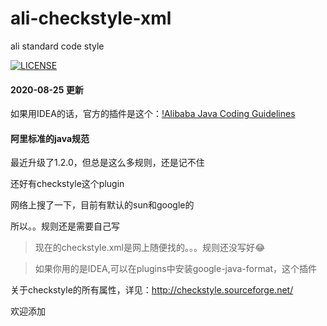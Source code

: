 # ali-checkstyle-xml
ali standard code style

[![LICENSE](https://img.shields.io/badge/license-Anti%20996-blue.svg)](https://github.com/996icu/996.ICU/blob/master/LICENSE)

#### 2020-08-25 更新
如果用IDEA的话，官方的插件是这个：[!Alibaba Java Coding Guidelines](https://plugins.jetbrains.com/plugin/10046-alibaba-java-coding-guidelines)


#### 阿里标准的java规范

最近升级了1.2.0，但总是这么多规则，还是记不住

还好有checkstyle这个plugin

网络上搜了一下，目前有默认的sun和google的

所以。。规则还是需要自己写

> 现在的checkstyle.xml是网上随便找的。。。规则还没写好😂

> 如果你用的是IDEA,可以在plugins中安装google-java-format，这个插件

关于checkstyle的所有属性，详见：http://checkstyle.sourceforge.net/

欢迎添加
